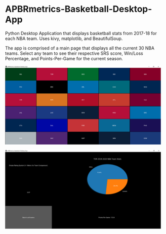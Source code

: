 # APBRmetrics-Basketball-Desktop-App
Python Desktop Application that displays basketball stats from 2017-18 for each NBA team. Uses kivy, matplotlib, and BeautifulSoup.

The app is comprised of a main page that displays all the current 30 NBA teams. Select any team to see their respective SRS score, Win/Loss Percentage, and Points-Per-Game for the current season.

![Main Menu Screenshot](screenshot1.png)

![Toronto Raptors Stats Page Screenshot](screenshot2.png)